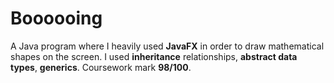 # Boooooing
A Java program where I heavily used **JavaFX** in order to draw mathematical shapes on the screen. I used **inheritance** relationships, **abstract data types**, **generics**. Coursework mark **98/100**.

